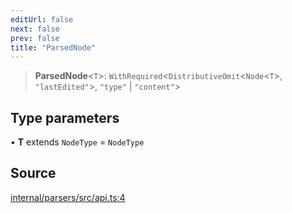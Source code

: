 ```yaml
---
editUrl: false
next: false
prev: false
title: "ParsedNode"
---
```


> **ParsedNode**\<`T`\>: `WithRequired`\<`DistributiveOmit`\<`Node`\<`T`\>, `"lastEdited"`\>, `"type"` \| `"content"`\>

## Type parameters

• **T** extends `NodeType` = `NodeType`

## Source

[internal/parsers/src/api.ts:4](https://github.com/nodenogg-in/alpha-p2p/blob/8383a4b/internal/parsers/src/api.ts#L4)
